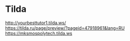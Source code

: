# Tilda
http://yourbesttutor1.tilda.ws/   
https://tilda.ru/page/preview/?pageid=47918961&lang=RU    
https://mksmospolytech.tilda.ws
